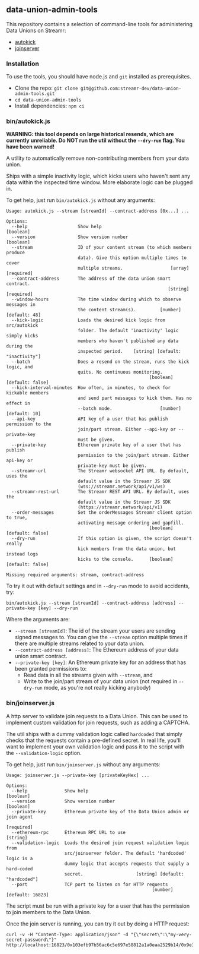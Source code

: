 ## data-union-admin-tools

This repository contains a selection of command-line tools for administering Data Unions on Streamr:

* [autokick](#binautokickjs)
* [joinserver](#binjoinserverjs)

### Installation

To use the tools, you should have node.js and `git` installed as prerequisites. 

* Clone the repo: `git clone git@github.com:streamr-dev/data-union-admin-tools.git`
* `cd data-union-admin-tools`
* Install dependencies: `npm ci`

### bin/autokick.js

**WARNING: this tool depends on large historical resends, which are currently unreliable. Do NOT run the util without the `--dry-run` flag. You have been warned!**

A utility to automatically remove non-contributing members from your data union.

Ships with a simple inactivity logic, which kicks users who haven't sent any data within the inspected time window. More elaborate logic can be plugged in.

To get help, just run `bin/autokick.js` without any arguments:

```
Usage: autokick.js --stream [streamId] --contract-address [0x...] ...

Options:
  --help                   Show help                                   [boolean]
  --version                Show version number                         [boolean]
  --stream                 ID of your content stream (to which members produce
                           data). Give this option multiple times to cover
                           multiple streams.                  [array] [required]
  --contract-address       The address of the data union smart contract.
                                                             [string] [required]
  --window-hours           The time window during which to observe messages in
                           the content stream(s).         [number] [default: 48]
  --kick-logic             Loads the desired kick logic from src/autokick
                           folder. The default 'inactivity' logic simply kicks
                           members who haven't published any data during the
                           inspected period.    [string] [default: "inactivity"]
  --batch                  Does a resend on the stream, runs the kick logic, and
                           quits. No continuous monitoring.
                                                      [boolean] [default: false]
  --kick-interval-minutes  How often, in minutes, to check for kickable members
                           and send part messages to kick them. Has no effect in
                           --batch mode.                  [number] [default: 10]
  --api-key                API key of a user that has publish permission to the
                           join/part stream. Either --api-key or --private-key
                           must be given.
  --private-key            Ethereum private key of a user that has publish
                           permission to the join/part stream. Either api-key or
                           private-key must be given.
  --streamr-url            The Streamr websocket API URL. By default, uses the
                           default value in the Streamr JS SDK
                           (wss://streamr.network/api/v1/ws)
  --streamr-rest-url       The Streamr REST API URL. By default, uses the
                           default value in the Streamr JS SDK
                           (https://streamr.network/api/v1)
  --order-messages         Set the orderMessages Streamr client option to true,
                           activating message ordering and gapfill.
                                                      [boolean] [default: false]
  --dry-run                If this option is given, the script doesn't really
                           kick members from the data union, but instead logs
                           kicks to the console.      [boolean] [default: false]

Missing required arguments: stream, contract-address
```

To try it out with default settings and in `--dry-run` mode to avoid accidents, try:

```
bin/autokick.js --stream [streamId] --contract-address [address] --private-key [key] --dry-run
```

Where the arguments are:

* `--stream [streamId]`: The id of the stream your users are sending signed messages to. You can give the `--stream` option multiple times if there are multiple streams related to your data union.
* `--contract-address [address]`: The Ethereum address of your data union smart contract.
* `--private-key [key]`: An Ethereum private key for an address that has been granted permissions to: 
  * Read data in all the streams given with `--stream`, and
  * Write to the join/part stream of your data union (not required in `--dry-run` mode, as you're not really kicking anybody)

### bin/joinserver.js

A http server to validate join requests to a Data Union. This can be used to implement custom validation for join requests, such as adding a CAPTCHA.

The util ships with a dummy validation logic called `hardcoded` that simply checks that the requests contain a pre-defined secret. In real life, you'll want to implement your own validation logic and pass it to the script with the `--validation-logic` option. 

To get help, just run `bin/joinserver.js` without any arguments:

```
Usage: joinserver.js --private-key [privateKeyHex] ...

Options:
  --help              Show help                                        [boolean]
  --version           Show version number                              [boolean]
  --private-key       Ethereum private key of the Data Union admin or join agent
                                                                      [required]
  --ethereum-rpc      Ethereum RPC URL to use                           [string]
  --validation-logic  Loads the desired join request validation logic from
                      src/joinserver folder. The default 'hardcoded' logic is a
                      dummy logic that accepts requests that supply a hard-coded
                      secret.                    [string] [default: "hardcoded"]
  --port              TCP port to listen on for HTTP requests
                                                       [number] [default: 16823]
```

The script must be run with a private key for a user that has the permission to join members to the Data Union.

Once the join server is running, you can try it out by doing a HTTP request:

```
curl -v -H "Content-Type: application/json" -d "{\"secret\":\"my-very-secret-password\"}" http://localhost:16823/0x103efb97b56ac6c5e697e58812a1a0eaa2529b14/0x9e3d69305Da51f34eE29BfB52721e3A824d59e69
```
